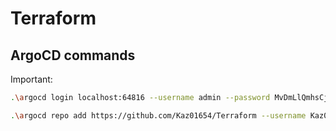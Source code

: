 # Terraform

## ArgoCD commands
Important:
```bash
.\argocd login localhost:64816 --username admin --password MvDmLlQmhsCj-R5q --insecure
```

```bash
.\argocd repo add https://github.com/Kaz01654/Terraform --username Kaz01654 --password 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 --server localhost:64816 --insecure
```